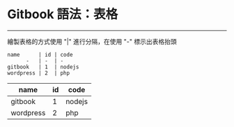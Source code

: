 # **Gitbook 語法：表格**
---

繪製表格的方式使用 "\|" 進行分隔，在使用 "-" 標示出表格抬頭

```
name      | id | code
      -   | -  | -
gitbook   | 1  | nodejs
wordpress | 2  | php
```

name      | id | code
      -   | -  | -
gitbook   | 1  | nodejs
wordpress | 2  | php




